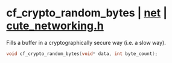 # cf_crypto_random_bytes | [net](https://github.com/RandyGaul/cute_framework/blob/master/docs/net_readme.md) | [cute_networking.h](https://github.com/RandyGaul/cute_framework/blob/master/include/cute_networking.h)

Fills a buffer in a cryptographically secure way (i.e. a slow way).

```cpp
void cf_crypto_random_bytes(void* data, int byte_count);
```

